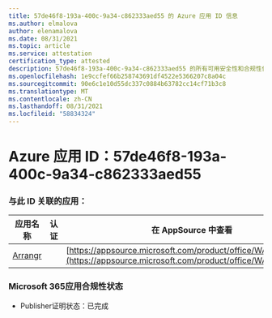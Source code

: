 ```yaml
---
title: 57de46f8-193a-400c-9a34-c862333aed55 的 Azure 应用 ID 信息
ms.author: elmalova
author: elenamalova
ms.date: 08/31/2021
ms.topic: article
ms.service: attestation
certification_type: attested
description: 57de46f8-193a-400c-9a34-c862333aed55 的所有可用安全性和合规性信息。
ms.openlocfilehash: 1e9ccfef66b258743691df4522e5366207c8a04c
ms.sourcegitcommit: 90e6c1e10d55dc337c0884b63782cc14cf71b3c8
ms.translationtype: MT
ms.contentlocale: zh-CN
ms.lasthandoff: 08/31/2021
ms.locfileid: "58834324"
---
```

# <a name="azure-app-id-57de46f8-193a-400c-9a34-c862333aed55"></a>Azure 应用 ID：57de46f8-193a-400c-9a34-c862333aed55


### <a name="apps-associated-with-this-id"></a>与此 ID 关联的应用：
| **应用名称** | **认证** | **在 AppSource 中查看** |
|--------------|---------------|-----------------------|
| [Arrangr](https://docs.microsoft.com/microsoft-365-app-certification/forward/WA200002975) |  | [https://appsource.microsoft.com/product/office/WA200002975](https://appsource.microsoft.com/product/office/WA200002975) |

### <a name="microsoft-365-app-compliance-status"></a>Microsoft 365应用合规性状态
- Publisher证明状态：已完成
